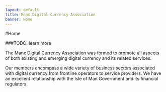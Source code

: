 ```yaml
---
layout: default
title: Manx Digital Currency Association
banner: Home
---
```


#Home

###TODO: learn more

The Manx Digital Currency Association was formed to promote all aspects of both existing and emerging digital currency and its related services.

Our members encompass a wide variety of business sectors associated with digital currency from frontline operators to service providers. We have an excellent relationship with the Isle of Man Government and its financial regulators.